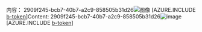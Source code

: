 <span data-ttu-id="24644-101">内容： 2909f245-bcb7-40b7-a2c9-858505b31d26![图像](a0e1bd3a-7a15-4cf5-9892-96bbf8ba1d5d.png)
[AZURE.INCLUDE [b-token](30fee268-b4af-4b95-b108-be6de2a5b41e.md)]</span><span class="sxs-lookup"><span data-stu-id="24644-101">Content: 2909f245-bcb7-40b7-a2c9-858505b31d26![image](a0e1bd3a-7a15-4cf5-9892-96bbf8ba1d5d.png)
[AZURE.INCLUDE [b-token](30fee268-b4af-4b95-b108-be6de2a5b41e.md)]</span></span>
